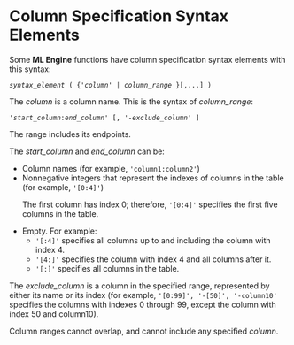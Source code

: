 <html><head></head><body id="kdt1507595753284"><h1 class="title topictitle1" id="ariaid-title1">Column Specification Syntax Elements</h1><div class="body refbody"><div class="section" id="kdt1507595753284__section_N1000E_N1000C_N10001"><div class="p">Some <span><b>ML Engine</b></span> functions have column specification syntax elements with this syntax:<pre class="pre codeblock" xml:space="preserve"><code><var class="keyword varname">syntax_element</var> ( {'<var class="keyword varname">column</var>' | <var class="keyword varname">column_range</var> }[,...] )</code></pre></div><div class="p">The <var class="keyword varname">column</var> is a column name. This is the syntax of <var class="keyword varname">column_range</var>:<pre class="pre codeblock" xml:space="preserve"><code>'<var class="keyword varname">start_column</var>:<var class="keyword varname">end_column</var>' [, '-<var class="keyword varname">exclude_column</var>' ]</code></pre></div>
<p class="p">The range includes its endpoints.</p><div class="p">The <var class="keyword varname">start_column</var> and <var class="keyword varname">end_column</var> can be:
<ul class="ul" id="kdt1507595753284__ul_s1f_kfn_jz">
<li class="li">Column names (for example, <code class="ph codeph">'column1:column2'</code>)</li>
<li class="li">Nonnegative integers that represent the indexes of columns in the table (for example, <code class="ph codeph">'[0:4]'</code>)
<p class="p">The first column has index 0; therefore, <code class="ph codeph">'[0:4]'</code> specifies the first five columns in the table.</p></li>
<li class="li">Empty. For example:
<ul class="ul" id="kdt1507595753284__ul_t1f_kfn_jz">
<li class="li"><code class="ph codeph">'[:4]'</code> specifies all columns up to and including the column with index 4.</li>
<li class="li"><code class="ph codeph">'[4:]'</code> specifies the column with index 4 and all columns after it.</li>
<li class="li"><code class="ph codeph">'[:]'</code> specifies all columns in the table.</li></ul></li></ul></div>
<p class="p">The <var class="keyword varname">exclude_column</var> is a column in the specified range, represented by either its name or its index (for example, <code class="ph codeph">'[0:99]', '-[50]', '-column10'</code> specifies the columns with indexes 0 through 99, except the column with index 50 and column10).</p>
<p class="p">Column ranges cannot overlap, and cannot include any specified <var class="keyword varname">column</var>.</p></div></div></body></html>

